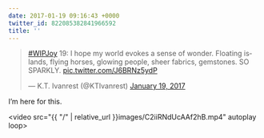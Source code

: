 ```yaml
---
date: 2017-01-19 09:16:43 +0000
twitter_id: 822085382841966592
title: ''
---
```


<blockquote class="twitter-tweet"><p lang="en" dir="ltr"><a href="https://twitter.com/hashtag/WIPJoy?src=hash&amp;ref_src=twsrc%5Etfw">#WIPJoy</a> 19: I hope my world evokes a sense of wonder. Floating islands, flying horses, glowing people, sheer fabrics, gemstones. SO SPARKLY. <a href="https://t.co/J6BRNz5ydP">pic.twitter.com/J6BRNz5ydP</a></p>&mdash; K.T. Ivanrest (@KTIvanrest) <a href="https://twitter.com/KTIvanrest/status/822081086926815232?ref_src=twsrc%5Etfw">January 19, 2017</a></blockquote>
<script async src="https://platform.twitter.com/widgets.js" charset="utf-8"></script>

I’m here for this.

<video src="{{ \"/\" | relative_url  }}images/C2iiRNdUcAAf2hB.mp4" autoplay loop></video>
